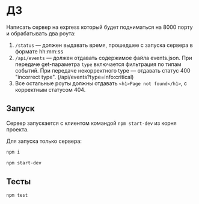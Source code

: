# ДЗ

Написать сервер на express который будет подниматься на 8000 порту и обрабатывать два роута:
1. `/status` — должен выдавать время, прошедшее с запуска сервера в формате hh:mm:ss
2. `/api/events` — должен отдавать содержимое файла events.json. При передаче get-параметра `type` включается фильтрация по типам событий. При передаче некорректного type — отдавать статус 400 "incorrect type". (/api/events?type=info:critical)
3. Все остальные роуты должны отдавать `<h1>Page not found</h1>`, с корректным статусом 404.

## Запуск

Сервер запускается с клиентом командой `npm start-dev` из корня проекта.

Для запуска только сервера:

```bash
npm i

npm start-dev
```

## Тесты

```bash
npm test
```
